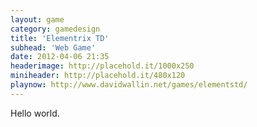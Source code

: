 ```yaml
---
layout: game
category: gamedesign
title: 'Elementrix TD'
subhead: 'Web Game'
date: 2012-04-06 21:35
headerimage: http://placehold.it/1000x250
miniheader: http://placehold.it/480x120
playnow: http://www.davidwallin.net/games/elementstd/
---
```


Hello world.


